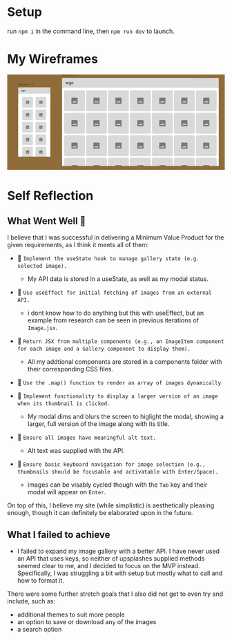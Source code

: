 # Setup

run `npm i` in the command line, then `npm run dev` to launch.

# My Wireframes

![lowfi mobile and desktop wireframes showing a navbar and an array of square images](/wireframes.png)

# Self Reflection

## What Went Well 🤩

I believe that I was successful in delivering a Minimum Value Product for the given requirements, as I think it meets all of them:

- 🎯 `Implement the useState hook to manage gallery state (e.g. selected image).`

  - My API data is stored in a useState, as well as my modal status.

- 🎯 `Use useEffect for initial fetching of images from an external API.`

  - i dont know how to do anything but this with useEffect, but an example from research can be seen in previous iterations of `Image.jsx`.

- 🎯 `Return JSX from multiple components (e.g., an ImageItem component for each image and a Gallery component to display them).`

  - All my addtional components are stored in a components folder with their corresponding CSS files.

- 🎯 `Use the .map() function to render an array of images dynamically`

- 🎯 `Implement functionality to display a larger version of an image when its thumbnail is clicked.`

  - My modal dims and blurs the screen to higlight the modal, showing a larger, full version of the image along with its title.

- 🎯 `Ensure all images have meaningful alt text.`

  - Alt text was supplied with the API.

- 🎯 `Ensure basic keyboard navigation for image selection (e.g., thumbnails should be focusable and activatable with Enter/Space).`
  - images can be visably cycled though with the `Tab` key and their modal will appear on `Enter`.

On top of this, I believe my site (while simplistic) is aesthetically pleasing enough, though it can definitely be elaborated upon in the future.

## What I failed to achieve

- I failed to expand my image gallery with a better API. I have never used an API that uses keys, so neither of upsplashes supplied methods seemed clear to me, and I decided to focus on the MVP instead. Specifically, I was struggling a bit with setup but mostly what to call and how to format it.

There were some further stretch goals that I also did not get to even try and include, such as:

- additional themes to suit more people
- an option to save or download any of the images
- a search option
